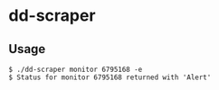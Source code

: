 # dd-scraper

## Usage
```$xslt
$ ./dd-scraper monitor 6795168 -e
$ Status for monitor 6795168 returned with 'Alert'
```